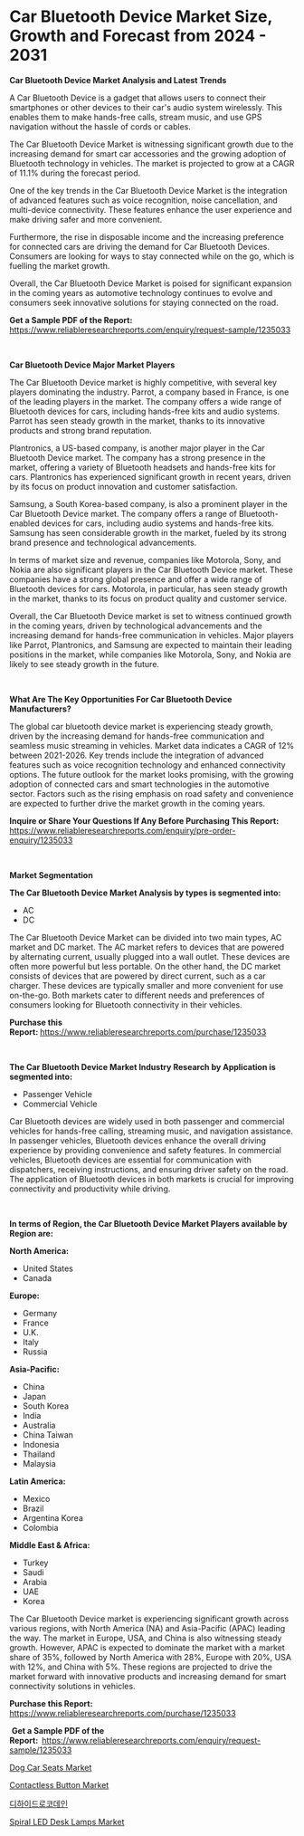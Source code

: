 <p><h1>Car Bluetooth Device Market Size, Growth and Forecast from 2024 - 2031</h1></p><p><strong>Car Bluetooth Device Market Analysis and Latest Trends</strong></p>
<p><p>A Car Bluetooth Device is a gadget that allows users to connect their smartphones or other devices to their car's audio system wirelessly. This enables them to make hands-free calls, stream music, and use GPS navigation without the hassle of cords or cables. </p><p>The Car Bluetooth Device Market is witnessing significant growth due to the increasing demand for smart car accessories and the growing adoption of Bluetooth technology in vehicles. The market is projected to grow at a CAGR of 11.1% during the forecast period. </p><p>One of the key trends in the Car Bluetooth Device Market is the integration of advanced features such as voice recognition, noise cancellation, and multi-device connectivity. These features enhance the user experience and make driving safer and more convenient. </p><p>Furthermore, the rise in disposable income and the increasing preference for connected cars are driving the demand for Car Bluetooth Devices. Consumers are looking for ways to stay connected while on the go, which is fuelling the market growth. </p><p>Overall, the Car Bluetooth Device Market is poised for significant expansion in the coming years as automotive technology continues to evolve and consumers seek innovative solutions for staying connected on the road.</p></p>
<p><strong>Get a Sample PDF of the Report:&nbsp;</strong> <a href="https://www.reliableresearchreports.com/enquiry/request-sample/1235033">https://www.reliableresearchreports.com/enquiry/request-sample/1235033</a></p>
<p>&nbsp;</p>
<p><strong>Car Bluetooth Device Major Market Players</strong></p>
<p><p>The Car Bluetooth Device market is highly competitive, with several key players dominating the industry. Parrot, a company based in France, is one of the leading players in the market. The company offers a wide range of Bluetooth devices for cars, including hands-free kits and audio systems. Parrot has seen steady growth in the market, thanks to its innovative products and strong brand reputation.</p><p>Plantronics, a US-based company, is another major player in the Car Bluetooth Device market. The company has a strong presence in the market, offering a variety of Bluetooth headsets and hands-free kits for cars. Plantronics has experienced significant growth in recent years, driven by its focus on product innovation and customer satisfaction.</p><p>Samsung, a South Korea-based company, is also a prominent player in the Car Bluetooth Device market. The company offers a range of Bluetooth-enabled devices for cars, including audio systems and hands-free kits. Samsung has seen considerable growth in the market, fueled by its strong brand presence and technological advancements.</p><p>In terms of market size and revenue, companies like Motorola, Sony, and Nokia are also significant players in the Car Bluetooth Device market. These companies have a strong global presence and offer a wide range of Bluetooth devices for cars. Motorola, in particular, has seen steady growth in the market, thanks to its focus on product quality and customer service.</p><p>Overall, the Car Bluetooth Device market is set to witness continued growth in the coming years, driven by technological advancements and the increasing demand for hands-free communication in vehicles. Major players like Parrot, Plantronics, and Samsung are expected to maintain their leading positions in the market, while companies like Motorola, Sony, and Nokia are likely to see steady growth in the future.</p></p>
<p>&nbsp;</p>
<p><strong>What Are The Key Opportunities For Car Bluetooth Device Manufacturers?</strong></p>
<p><p>The global car bluetooth device market is experiencing steady growth, driven by the increasing demand for hands-free communication and seamless music streaming in vehicles. Market data indicates a CAGR of 12% between 2021-2026. Key trends include the integration of advanced features such as voice recognition technology and enhanced connectivity options. The future outlook for the market looks promising, with the growing adoption of connected cars and smart technologies in the automotive sector. Factors such as the rising emphasis on road safety and convenience are expected to further drive the market growth in the coming years.</p></p>
<p><strong>Inquire or Share Your Questions If Any Before Purchasing This Report:</strong> <a href="https://www.reliableresearchreports.com/enquiry/pre-order-enquiry/1235033">https://www.reliableresearchreports.com/enquiry/pre-order-enquiry/1235033</a></p>
<p>&nbsp;</p>
<p><strong>Market Segmentation</strong></p>
<p><strong>The Car Bluetooth Device Market Analysis by types is segmented into:</strong></p>
<p><ul><li>AC</li><li>DC</li></ul></p>
<p><p>The Car Bluetooth Device Market can be divided into two main types, AC market and DC market. The AC market refers to devices that are powered by alternating current, usually plugged into a wall outlet. These devices are often more powerful but less portable. On the other hand, the DC market consists of devices that are powered by direct current, such as a car charger. These devices are typically smaller and more convenient for use on-the-go. Both markets cater to different needs and preferences of consumers looking for Bluetooth connectivity in their vehicles.</p></p>
<p><strong>Purchase this Report:&nbsp;</strong><a href="https://www.reliableresearchreports.com/purchase/1235033">https://www.reliableresearchreports.com/purchase/1235033</a></p>
<p>&nbsp;</p>
<p><strong>The Car Bluetooth Device Market Industry Research by Application is segmented into:</strong></p>
<p><ul><li>Passenger Vehicle</li><li>Commercial Vehicle</li></ul></p>
<p><p>Car Bluetooth devices are widely used in both passenger and commercial vehicles for hands-free calling, streaming music, and navigation assistance. In passenger vehicles, Bluetooth devices enhance the overall driving experience by providing convenience and safety features. In commercial vehicles, Bluetooth devices are essential for communication with dispatchers, receiving instructions, and ensuring driver safety on the road. The application of Bluetooth devices in both markets is crucial for improving connectivity and productivity while driving.</p></p>
<p>&nbsp;</p>
<p><strong>In terms of Region, the Car Bluetooth Device Market Players available by Region are:</strong></p>
<p>
    <p> <strong> North America: </strong>
        <ul>
            <li>United States</li>
            <li>Canada</li>
        </ul>
        </p> 
    <p> <strong> Europe: </strong>
        <ul>
            <li>Germany</li>
            <li>France</li>
            <li>U.K.</li>
            <li>Italy</li>
            <li>Russia</li>
        </ul>
        </p> 
    <p> <strong> Asia-Pacific: </strong>
        <ul>
            <li>China</li>
            <li>Japan</li>
            <li>South Korea</li>
            <li>India</li>
            <li>Australia</li>
            <li>China Taiwan</li>
            <li>Indonesia</li>
            <li>Thailand</li>
            <li>Malaysia</li>
        </ul>
        </p> 
    <p> <strong> Latin America: </strong>
        <ul>
            <li>Mexico</li>
            <li>Brazil</li>
            <li>Argentina Korea</li>
            <li>Colombia</li>
        </ul>
        </p> 
    <p> <strong> Middle East & Africa: </strong>
        <ul>
            <li>Turkey</li>
            <li>Saudi</li>
            <li>Arabia</li>
            <li>UAE</li>
            <li>Korea</li>
        </ul>
    </p>
    </p>
<p><p>The Car Bluetooth Device market is experiencing significant growth across various regions, with North America (NA) and Asia-Pacific (APAC) leading the way. The market in Europe, USA, and China is also witnessing steady growth. However, APAC is expected to dominate the market with a market share of 35%, followed by North America with 28%, Europe with 20%, USA with 12%, and China with 5%. These regions are projected to drive the market forward with innovative products and increasing demand for smart connectivity solutions in vehicles.</p></p>
<p><strong>Purchase this Report: </strong><a href="https://www.reliableresearchreports.com/purchase/1235033">https://www.reliableresearchreports.com/purchase/1235033</a></p>
<p>&nbsp;<strong>Get a Sample PDF of the Report:&nbsp;&nbsp;</strong><a href="https://www.reliableresearchreports.com/enquiry/request-sample/1235033">https://www.reliableresearchreports.com/enquiry/request-sample/1235033</a></p>
<p><strong></strong></p>
<p><p><a href="https://github.com/okotobwrhuteie/Market-Research-Report-List-1/blob/main/dog-car-seats-market.md">Dog Car Seats Market</a></p><p><a href="https://github.com/myacatherineblakecaczo9vcsw/Market-Research-Report-List-1/blob/main/contactless-button-market.md">Contactless Button Market</a></p><p><a href="https://medium.com/@whitneymurphy1982/%EB%8B%A4%EC%9D%B4%ED%95%98%EC%9D%B4%EB%93%9C%EB%A1%9C%EC%BD%94%EB%8D%B0%EC%9D%B8-%EC%8B%9C%EC%9E%A5-%EA%B2%BD%EC%9F%81-%EB%B6%84%EC%84%9D-%EC%8B%9C%EC%9E%A5-%EB%8F%99%ED%96%A5-%EB%B0%8F-2031%EB%85%84%EA%B9%8C%EC%A7%80%EC%9D%98-%EC%98%88%EC%B8%A1-05b68be6a737">디하이드로코데인</a></p><p><a href="https://issuu.com/reportprime-2/docs/spiral-led-desk-lamps-market-size-2030.pptx">Spiral LED Desk Lamps Market</a></p></p>